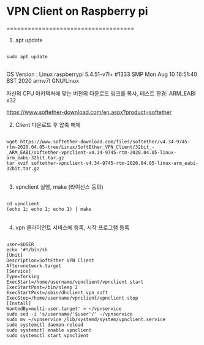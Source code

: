 # VPN Client on Raspberry pi
====================================
1. apt update
<pre>
<code>
sudo apt update
</code>
</pre>
OS Version : Linux raspberrypi 5.4.51-v7l+ #1333 SMP Mon Aug 10 16:51:40 BST 2020 armv7l GNU/Linux

자신의 CPU 아키텍처에 맞는 버전의 다운로드 링크를 복사, 테스트 환경: ARM_EABI x32

<https://www.softether-download.com/en.aspx?product=softether>

2. Client 다운로드 후 압축 해제
<pre>
<code>
wget https://www.softether-download.com/files/softether/v4.34-9745-rtm-2020.04.05-tree/Linux/SoftEther_VPN_Client/32bit_-_ARM_EABI/softether-vpnclient-v4.34-9745-rtm-2020.04.05-linux-arm_eabi-32bit.tar.gz
tar xvzf softether-vpnclient-v4.34-9745-rtm-2020.04.05-linux-arm_eabi-32bit.tar.gz
</code>
</pre>
3. vpnclient 실행, make (라이선스 동의)
<pre>
<code>
cd vpnclient
(echo 1; echo 1; echo 1) | make
</code>
</pre>
4. vpn 클라이언트 서비스에 등록, 시작 프로그램 등록
<pre>
<code>
user=$USER
echo '#!/bin/sh
[Unit]
Description=SoftEther VPN Client
After=network.target
[Service]
Type=forking
ExecStart=/home/username/vpnclient/vpnclient start
ExecStartPost=/bin/sleep 2
ExecStartPost=/sbin/dhclient vpn_soft
ExecStop=/home/username/vpnclient/vpnclient stop
[Install]
WantedBy=multi-user.target' > ~/vpnservice
sudo sed -i 's/username/'$user'/' ~/vpnservice
sudo mv ~/vpnservice /lib/systemd/system/vpnclient.service
sudo systemctl daemon-reload
sudo systemctl enable vpnclient
sudo systemctl start vpnclient
</code>
</pre>
